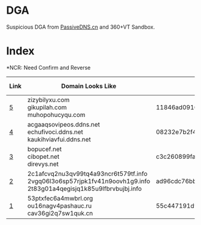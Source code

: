 # DGA
Suspicious DGA from [PassiveDNS.cn](https://passivedns.cn/) and 360+VT Sandbox.
# Index
*NCR: Need Confirm and Reverse 

Link | Domain Looks Like | MD5 | Source | Additional Info
---|---|---|---|---
[5](https://github.com/360netlab/DGA/issues/5) | zizybilyxu.com<br>gikupilah.com<br>muhopohucyqu.com | 11846ad0916e66a25defcf41b676d0f7  | VT  |  NCR
[4](https://github.com/360netlab/DGA/issues/4) | acgaaqsovipeos.ddns.net<br>echufivoci.ddns.net<br>kaukihviavfui.ddns.net | 08232e7b2f4d1753bc872a100673b05a  | 360 Sandbox  |  NCR
[3](https://github.com/360netlab/DGA/issues/3) | bopucef.net<br>cibopet.net<br>direvys.net | c3c260899fa7caea5edc4cfe5ad57e9c  | VT  |  NCR
[2](https://github.com/360netlab/DGA/issues/2) | 2c1afcvq2nu3qv99tq4a93ncr6t579tf.info<br>2vgq06l3o6sp57rjpk1fv41n9oovh1g9.info<br>2t83g01a4qegisjq1k85u9lfbrvbujbj.info | ad96cdc76bb48811adc89fb56805e2ba  | VT  | NCR
[1](https://github.com/360netlab/DGA/issues/1) | 53ptxfec6a4mwbrl.org<br>ou16nagv4pashauc.ru<br>cav36gi2q7sw1quk.cn | 55c447191d9566c7442e25c4caf0d2fe  | PDNS + 360 Sandbox  | NCR
